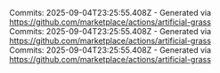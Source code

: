 Commits: 2025-09-04T23:25:55.408Z - Generated via https://github.com/marketplace/actions/artificial-grass
<br>
Commits: 2025-09-04T23:25:55.408Z - Generated via https://github.com/marketplace/actions/artificial-grass
<br>
Commits: 2025-09-04T23:25:55.408Z - Generated via https://github.com/marketplace/actions/artificial-grass
<br>

